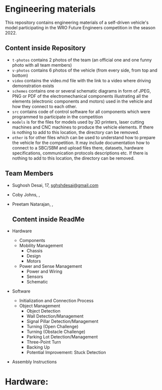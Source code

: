 Engineering materials
====

This repository contains engineering materials of a self-driven vehicle's model participating in the WRO Future Engineers competition in the season 2022.

## Content inside Repository

* `t-photos` contains 2 photos of the team (an official one and one funny photo with all team members)
* `v-photos` contains 6 photos of the vehicle (from every side, from top and bottom)
* `video` contains the video.md file with the link to a video where driving demonstration exists
* `schemes` contains one or several schematic diagrams in form of JPEG, PNG or PDF of the electromechanical components illustrating all the elements (electronic components and motors) used in the vehicle and how they connect to each other.
* `src` contains code of control software for all components which were programmed to participate in the competition
* `models` is for the files for models used by 3D printers, laser cutting machines and CNC machines to produce the vehicle elements. If there is nothing to add to this location, the directory can be removed.
* `other` is for other files which can be used to understand how to prepare the vehicle for the competition. It may include documentation how to connect to a SBC/SBM and upload files there, datasets, hardware specifications, communication protocols descriptions etc. If there is nothing to add to this location, the directory can be removed.

## Team Members

- Sughosh Desai, 17, sghshdesai@gmail.com
- Coby Johns, ,
- Preetam Natarajan, ,

  ## Content inside ReadMe
  
- Hardware
  - Components
  - Mobility Management
    - Chassis
    - Design
    - Motors
  - Power and Sense Management
    - Power and Wiring
    - Sensors
    - Schematic
- Software
  - Initialization and Connection Process
  - Object Management
      - Object Detection
      - Wall Detection/Management
      - Signal Pillar Detection/Management
      - Turning (Open Challenge)
      - Turning (Obstacle Challenge)
      - Parking Lot Detection/Management
      - Three-Point Turn
      - Backing Up
      - Potential Improvement: Stuck Detection
- Assembly Instructions

# Hardware:

  
